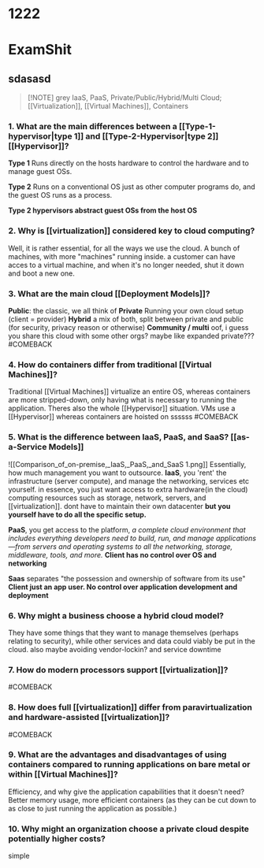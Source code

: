 # 1222

# ExamShit
## sdasasd

> [!NOTE] grey
> IaaS, PaaS, Private/Public/Hybrid/Multi Cloud; [[Virtualization]], [[Virtual Machines]], Containers

### 1. What are the main differences between a [[Type-1-hypervisor|type 1]] and [[Type-2-Hypervisor|type 2]] [[Hypervisor]]?
**Type 1** Runs directly on the hosts hardware to control the hardware and to manage guest OSs.

**Type 2** Runs on a conventional OS just as other computer programs do, and the guest OS runs as a process. 

**Type 2 hypervisors abstract guest OSs from the host OS**
### 2. Why is [[virtualization]] considered key to cloud computing?
Well, it is rather essential, for all the ways  we use the cloud. A bunch of machines, with more "machines" running inside. a customer can have acces to a virtual machine, and when it's no longer needed, shut it down and boot a new one.
### 3. What are the main cloud [[Deployment Models]]?
**Public**: the classic, we all think of
**Private** Running your own cloud setup (client = provider)
**Hybrid** a mix of both, split between private and public (for security, privacy reason or otherwise)
**Community / multi** oof, i guess you share this cloud with some other orgs? maybe like expanded private??? #COMEBACK
### 4. How do containers differ from traditional [[Virtual Machines]]?
Traditional [[Virtual Machines]] virtualize an entire OS, whereas containers are more stripped-down, only having what is necessary to running the application. Theres also the whole [[Hypervisor]] situation. VMs use a [[Hypervisor]] whereas containers are hoisted on ssssss #COMEBACK
### 5. What is the difference between IaaS, PaaS, and SaaS? [[as-a-Service Models]]
![[Comparison_of_on-premise,_IaaS,_PaaS,_and_SaaS 1.png]]
Essentially, how much management you want to outsource. 
**IaaS**, you 'rent' the infrastructure (server compute), and manage the networking, services etc yourself. in essence, you just want access to extra hardware(in the cloud) computing resources such as storage, network, servers, and [[virtualization]]. dont have to maintain their own datacenter
**but you yourself have to do all the specific setup.**

**PaaS**, you get access to the platform, 
_a complete cloud environment that includes everything developers need to build, run, and manage applications—from servers and operating systems to all the networking, storage, middleware, tools, and more._
**Client has no control over OS and networking**

**Saas** separates "the possession and ownership of software from its use"
**Client just an app user. No control over application development and deployment**

### 6. Why might a business choose a hybrid cloud model?
They have some things that they want to manage themselves (perhaps relating to security), while other services and data could viably be put in the cloud.
also maybe avoiding vendor-lockin? and service downtime
### 7. How do modern processors support [[virtualization]]?
#COMEBACK 
### 8. How does full [[virtualization]] differ from paravirtualization and hardware-assisted [[virtualization]]?
#COMEBACK 
### 9. What are the advantages and disadvantages of using containers compared to running applications on bare metal or within [[Virtual Machines]]?
Efficiency, and why give the application capabilities that it doesn't need? Better memory usage, more efficient containers (as they can be cut down to as close to just running the application as possible.)
### 10. Why might an organization choose a private cloud despite potentially higher costs?
simple